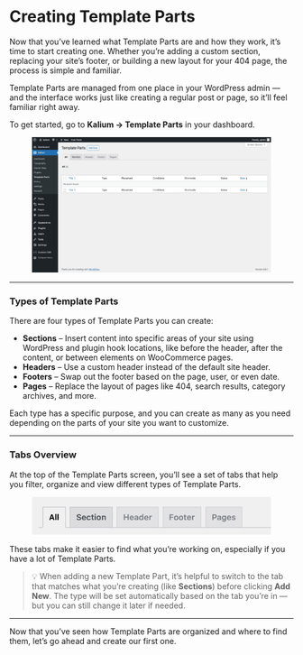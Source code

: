 # Creating Template Parts

Now that you’ve learned what Template Parts are and how they work, it’s time to start creating one. Whether you’re adding a custom section, replacing your site’s footer, or building a new layout for your 404 page, the process is simple and familiar.

Template Parts are managed from one place in your WordPress admin — and the interface works just like creating a regular post or page, so it’ll feel familiar right away.

To get started, go to **Kalium → Template Parts** in your dashboard.

<figure><img src="../.gitbook/assets/tparts.jpg" alt=""><figcaption></figcaption></figure>

***

### Types of Template Parts

There are four types of Template Parts you can create:

* **Sections** – Insert content into specific areas of your site using WordPress and plugin hook locations, like before the header, after the content, or between elements on WooCommerce pages.
* **Headers** – Use a custom header instead of the default site header.
* **Footers** – Swap out the footer based on the page, user, or even date.
* **Pages** – Replace the layout of pages like 404, search results, category archives, and more.

Each type has a specific purpose, and you can create as many as you need depending on the parts of your site you want to customize.

***

### Tabs Overview

At the top of the Template Parts screen, you’ll see a set of tabs that help you filter, organize and view different types of Template Parts.

<figure><img src="../.gitbook/assets/tabs.jpg" alt=""><figcaption></figcaption></figure>

These tabs make it easier to find what you’re working on, especially if you have a lot of Template Parts.

> 💡 When adding a new Template Part, it’s helpful to switch to the tab that matches what you’re creating (like **Sections**) before clicking **Add New**. The type will be set automatically based on the tab you’re in — but you can still change it later if needed.

***

Now that you’ve seen how Template Parts are organized and where to find them, let’s go ahead and create our first one.
